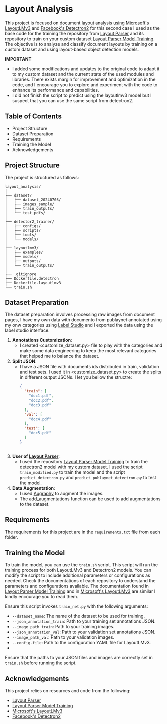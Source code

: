 # Layout Analysis

This project is focused on document layout analysis using [Microsoft's LayoutLMv3](https://github.com/microsoft/unilm/tree/master/layoutlmv3) and [Facebook's Detectron2](https://github.com/facebookresearch/detectron2) for this second case I used as the base code for the training the repository from [Layout Parser](https://github.com/Layout-Parser/layout-parser) and its repository to train on your custom dataset [Layout Parser Model Training](https://github.com/Layout-Parser/layout-model-training). The objective is to analyze and classify document layouts by training on a custom dataset and using layout-based object detection models.

**IMPORTANT**
- I added some modifications and updates to the original code to adapt it to my custom dataset and the current state of the used modules and libraries. There exists margin for improvement and optimization in the code, and I encourage you to explore and experiment with the code to enhance its performance and capabilities.
- I did not finish the script to predict using the layoutlmv3 model but I suspect that you can use the same script from detectron2.

## Table of Contents
- Project Structure
- Dataset Preparation
- Requirements
- Training the Model
- Acknowledgements

## Project Structure
The project is structured as follows:
```
layout_analysis/
│
├── dataset/
│   ├── dataset_20240703/
│   ├── images_sample/
│   ├── train_outputs/
│   └── test_pdfs/
│
├── detector2_trainer/
│   ├── configs/
│   ├── scripts/
│   ├── tools/
│   └── models/
│
├── layoutlmv3/
│   ├── examples/
│   ├── models/
│   ├── outputs/
│   └── train_outputs/
│
├── .gitignore
├── Dockerfile.detectron
├── Dockerfile.layoutlmv3
└── train.sh
```

## Dataset Preparation
The dataset preparation involves processing raw images from document pages, I have my own data with documento from publaynet annotated using my onw categories using [Label Studio](https://github.com/HumanSignal/label-studio) and I exported the data using the label studio interface.

1. **Annotations Customization**:
    - I created <customize_dataset.py> file to play with the categories and make some data engineering to keep the most relevant categories that helped me to balance the dataset.
2. **Split JSON**:
    - I have a JSON file with documents ids distributed in train, validation and test sets. I used it in <customize_dataset.py> to create the splits in different output JSONs. I let you bellow the structre:
        ```json
        {
          "train": [
            "doc1.pdf", 
            "doc2.pdf", 
            "doc3.pdf"
          ],
          "val": [
            "doc4.pdf" 
          ],
          "test": [
            "doc5.pdf"
          ]
        }
    ```
3. **User of [Layout Parser](https://github.com/Layout-Parser/layout-parser)**: 
   - I used the repository [Layout Parser Model Training](https://github.com/Layout-Parser/layout-model-training) to train the detectron2 model with my custom dataset. I used the script `train_modified.py` to train the model and the script `predict_detectron.py` and `predict_publaynet_detectron.py` to test the model.
4. **Data Augmentation**:
   - I used [Augraphy](https://github.com/sparkfish/augraphy) to augment the images.
   - The add_augmentations function can be used to add augmentations to the dataset.

## Requirements
The requirements for this project are in the `requirements.txt` file from each folder. 

## Training the Model
To train the model, you can use the `train.sh` script. This script will run the training process for both LayoutLMv3 and Detectron2 models. You can modify the script to include additional parameters or configurations as needed. Check the documentations of each repository to understand the parameters and configurations available. The documentation found in [Layout Parser Model Training](https://github.com/Layout-Parser/layout-model-training) and in [Microsoft's LayoutLMv3](https://github.com/microsoft/unilm/tree/master/layoutlmv3) are similar I kindly encourage you to read them.

Ensure this script invokes `train_net.py` with the following arguments:
- `--dataset_name`: The name of the dataset to be used for training.
- `--json_annotation_train`: Path to your training set annotations JSON.
- `--image_path_train`: Path to your training images.
- `--json_annotation_val`: Path to your validation set annotations JSON.
- `--image_path_val`: Path to your validation images.
- `--config-file`: Path to the configuration YAML file for LayoutLMv3.
- 
Ensure that the paths to your JSON files and images are correctly set in `train.sh` before running the script.

## Acknowledgements
This project relies on resources and code from the following:
- [Layout Parser](https://github.com/Layout-Parser/layout-parser)
- [Layout Parser Model Training](https://github.com/Layout-Parser/layout-model-training)
- [Microsoft's LayoutLMv3](https://github.com/microsoft/unilm/tree/master/layoutlmv3)
- [Facebook's Detectron2](https://github.com/facebookresearch/detectron2)
